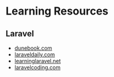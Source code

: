 # Learning Resources

## Laravel
  * [dunebook.com](http://dunebook.com/category/useful-resources-for-laravel/)
  * [laraveldaily.com](http://laraveldaily.com)
  * [learninglaravel.net](http://learninglaravel.net)
  * [laravelcoding.com](http://laravelcoding.com/blog)